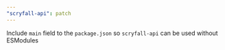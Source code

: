 ```yaml
---
"scryfall-api": patch
---
```


Include `main` field to the `package.json` so `scryfall-api` can be used without ESModules
